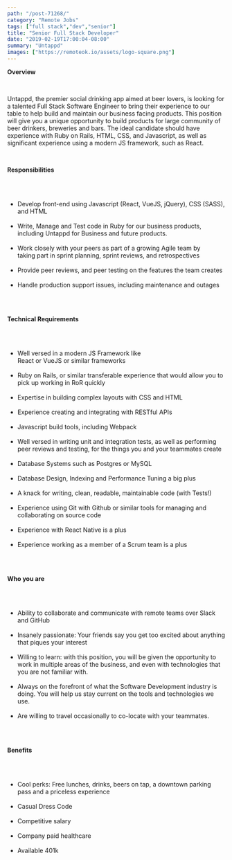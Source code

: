 ```yaml
---
path: "/post-71268/"
category: "Remote Jobs"
tags: ["full stack","dev","senior"]
title: "Senior Full Stack Developer"
date: "2019-02-19T17:00:04-08:00"
summary: "Untappd"
images: ["https://remoteok.io/assets/logo-square.png"]
---
```


<p><strong>Overview</strong></p><br /><p>Untappd, the premier social drinking app aimed at beer lovers, is looking for a talented&nbsp;Full Stack Software Engineer to bring their experience to our table to&nbsp;help build and maintain our business facing products.&nbsp;This position will give you a unique opportunity to build products for large community of beer drinkers, breweries and bars. The ideal candidate should have experience with Ruby on Rails, HTML,&nbsp;CSS, and Javascript, as well as significant experience using a modern JS framework, such as React.</p><br /><p><strong>Responsibilities</strong></p><br /><ul><br /><li>Develop front-end using Javascript (React, VueJS, jQuery), CSS (SASS), and HTML</li><br /><li>Write, Manage and Test code in Ruby for our business products, including Untappd for Business and future products.</li><br /><li>Work closely with your peers as part of&nbsp;a&nbsp;growing&nbsp;Agile team&nbsp;by taking&nbsp;part in sprint planning, sprint reviews, and retrospectives</li><br /><li>Provide peer reviews, and peer testing on&nbsp;the features the team creates</li><br /><li>Handle production support issues, including maintenance and outages</li><br /></ul><br /><p><strong>Technical Requirements</strong></p><br /><ul><br /><li>Well versed in a modern JS Framework&nbsp;like React&nbsp;or&nbsp;VueJS&nbsp;or&nbsp;similar&nbsp;frameworks</li><br /><li>Ruby&nbsp;on&nbsp;Rails, or similar transferable experience that would allow you to pick up working in&nbsp;RoR quickly</li><br /><li>Expertise in building complex layouts with CSS and HTML</li><br /><li>Experience creating and integrating&nbsp;with RESTful APIs</li><br /><li>Javascript build tools, including Webpack</li><br /><li>Well versed in writing unit and integration tests, as well as performing peer&nbsp;reviews and testing, for the&nbsp;things&nbsp;you and your teammates create</li><br /><li>Database Systems such as Postgres or MySQL</li><br /><li>Database Design, Indexing and Performance Tuning a big plus</li><br /><li>A knack for writing, clean, readable, maintainable code (with Tests!)</li><br /><li>Experience using&nbsp;Git with Github or similar tools for managing and collaborating on&nbsp;source code</li><br /><li>Experience with React Native is a plus</li><br /><li>Experience working as a member of&nbsp;a Scrum team is a plus</li><br /></ul><br /><p><strong>Who you are</strong></p><br /><ul><br /><li>Ability to collaborate and communicate with remote teams over Slack and GitHub</li><br /><li>Insanely passionate: Your friends say you get too excited about anything that piques your interest</li><br /><li>Willing to learn: with this position, you will be given the opportunity to work in multiple areas of the business, and even with technologies that you are not familiar with.</li><br /><li>Always on the forefront of what the Software Development industry is doing. You will help us stay current on the tools and technologies we use.</li><br /><li>Are willing to travel occasionally to co-locate with your teammates.&nbsp;</li><br /></ul><br /><p><strong>Benefits</strong></p><br /><ul><br /><li>Cool perks: Free lunches, drinks, beers on tap, a downtown&nbsp;parking pass&nbsp;and a priceless experience</li><br /><li>Casual Dress Code</li><br /><li>Competitive salary</li><br /><li>Company paid healthcare</li><br /><li>Available 401k</li><br /></ul>

